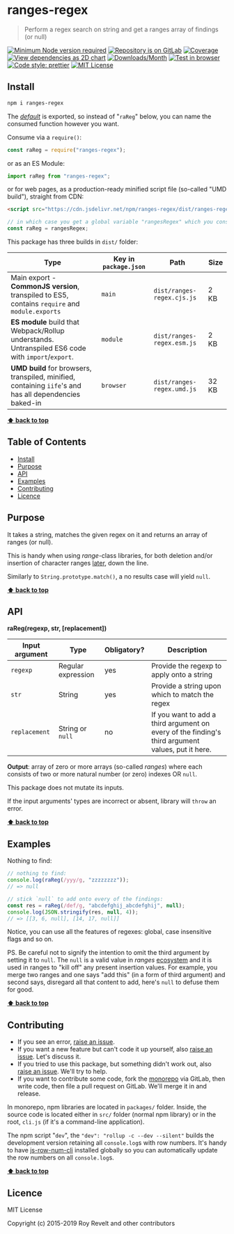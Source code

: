 # ranges-regex

> Perform a regex search on string and get a ranges array of findings (or null)

[![Minimum Node version required][node-img]][node-url]
[![Repository is on GitLab][gitlab-img]][gitlab-url]
[![Coverage][cov-img]][cov-url]
[![View dependencies as 2D chart][deps2d-img]][deps2d-url]
[![Downloads/Month][downloads-img]][downloads-url]
[![Test in browser][runkit-img]][runkit-url]
[![Code style: prettier][prettier-img]][prettier-url]
[![MIT License][license-img]][license-url]

## Install

```bash
npm i ranges-regex
```

The [_default_](https://exploringjs.com/es6/ch_modules.html#_default-exports-one-per-module) is exported, so instead of "`raReg`" below, you can name the consumed function however you want.

Consume via a `require()`:

```js
const raReg = require("ranges-regex");
```

or as an ES Module:

```js
import raReg from "ranges-regex";
```

or for web pages, as a production-ready minified script file (so-called "UMD build"), straight from CDN:

```html
<script src="https://cdn.jsdelivr.net/npm/ranges-regex/dist/ranges-regex.umd.js"></script>
```

```js
// in which case you get a global variable "rangesRegex" which you consume like this:
const raReg = rangesRegex;
```

This package has three builds in `dist/` folder:

| Type                                                                                                    | Key in `package.json` | Path                       | Size  |
| ------------------------------------------------------------------------------------------------------- | --------------------- | -------------------------- | ----- |
| Main export - **CommonJS version**, transpiled to ES5, contains `require` and `module.exports`          | `main`                | `dist/ranges-regex.cjs.js` | 2 KB  |
| **ES module** build that Webpack/Rollup understands. Untranspiled ES6 code with `import`/`export`.      | `module`              | `dist/ranges-regex.esm.js` | 2 KB  |
| **UMD build** for browsers, transpiled, minified, containing `iife`'s and has all dependencies baked-in | `browser`             | `dist/ranges-regex.umd.js` | 32 KB |

**[⬆ back to top](#)**

## Table of Contents

- [Install](#install)
- [Purpose](#purpose)
- [API](#api)
- [Examples](#examples)
- [Contributing](#contributing)
- [Licence](#licence)

## Purpose

It takes a string, matches the given regex on it and returns an array of ranges (or null).

This is handy when using _range_-class libraries, for both deletion and/or insertion of character ranges [later](https://www.npmjs.com/package/ranges-apply), down the line.

Similarly to `String.prototype.match()`, a no results case will yield `null`.

**[⬆ back to top](#)**

## API

**raReg(regexp, str, \[replacement])**

| Input argument | Type               | Obligatory? | Description                                                                                       |
| -------------- | ------------------ | ----------- | ------------------------------------------------------------------------------------------------- |
| `regexp`       | Regular expression | yes         | Provide the regexp to apply onto a string                                                         |
| `str`          | String             | yes         | Provide a string upon which to match the regex                                                    |
| `replacement`  | String or `null`   | no          | If you want to add a third argument on every of the finding's third argument values, put it here. |

**Output**: array of zero or more arrays (so-called _ranges_) where each consists of two or more natural number (or zero) indexes OR `null`.

This package does not mutate its inputs.

If the input arguments' types are incorrect or absent, library will `throw` an error.

**[⬆ back to top](#)**

## Examples

Nothing to find:

```js
// nothing to find:
console.log(raReg(/yyy/g, "zzzzzzzz"));
// => null

// stick `null` to add onto every of the findings:
const res = raReg(/def/g, "abcdefghij_abcdefghij", null);
console.log(JSON.stringify(res, null, 4));
// => [[3, 6, null], [14, 17, null]]
```

Notice, you can use all the features of regexes: global, case insensitive flags and so on.

PS. Be careful not to signify the intention to omit the third argument by setting it to `null`. The `null` is a valid value in _ranges_ [ecosystem](https://gitlab.com/codsen/codsen#-11-range-libraries) and it is used in ranges to "kill off" any present insertion values. For example, you merge two ranges and one says "add this" (in a form of third argument) and second says, disregard all that content to add, here's `null` to defuse them for good.

**[⬆ back to top](#)**

## Contributing

- If you see an error, [raise an issue](<https://gitlab.com/codsen/codsen/issues/new?issue[title]=ranges-regex%20package%20-%20put%20title%20here&issue[description]=**Which%20package%20is%20this%20issue%20for**%3A%20%0Aranges-regex%0A%0A**Describe%20the%20issue%20(if%20necessary)**%3A%20%0A%0A%0A%2Fassign%20%40revelt>).
- If you want a new feature but can't code it up yourself, also [raise an issue](<https://gitlab.com/codsen/codsen/issues/new?issue[title]=ranges-regex%20package%20-%20put%20title%20here&issue[description]=**Which%20package%20is%20this%20issue%20for**%3A%20%0Aranges-regex%0A%0A**Describe%20the%20issue%20(if%20necessary)**%3A%20%0A%0A%0A%2Fassign%20%40revelt>). Let's discuss it.
- If you tried to use this package, but something didn't work out, also [raise an issue](<https://gitlab.com/codsen/codsen/issues/new?issue[title]=ranges-regex%20package%20-%20put%20title%20here&issue[description]=**Which%20package%20is%20this%20issue%20for**%3A%20%0Aranges-regex%0A%0A**Describe%20the%20issue%20(if%20necessary)**%3A%20%0A%0A%0A%2Fassign%20%40revelt>). We'll try to help.
- If you want to contribute some code, fork the [monorepo](https://gitlab.com/codsen/codsen/) via GitLab, then write code, then file a pull request on GitLab. We'll merge it in and release.

In monorepo, npm libraries are located in `packages/` folder. Inside, the source code is located either in `src/` folder (normal npm library) or in the root, `cli.js` (if it's a command-line application).

The npm script "`dev`", the `"dev": "rollup -c --dev --silent"` builds the development version retaining all `console.log`s with row numbers. It's handy to have [js-row-num-cli](https://www.npmjs.com/package/js-row-num-cli) installed globally so you can automatically update the row numbers on all `console.log`s.

**[⬆ back to top](#)**

## Licence

MIT License

Copyright (c) 2015-2019 Roy Revelt and other contributors

[node-img]: https://img.shields.io/node/v/ranges-regex.svg?style=flat-square&label=works%20on%20node
[node-url]: https://www.npmjs.com/package/ranges-regex
[gitlab-img]: https://img.shields.io/badge/repo-on%20GitLab-brightgreen.svg?style=flat-square
[gitlab-url]: https://gitlab.com/codsen/codsen/tree/master/packages/ranges-regex
[cov-img]: https://img.shields.io/badge/coverage-94.74%25-brightgreen.svg?style=flat-square
[cov-url]: https://gitlab.com/codsen/codsen/tree/master/packages/ranges-regex
[deps2d-img]: https://img.shields.io/badge/deps%20in%202D-see_here-08f0fd.svg?style=flat-square
[deps2d-url]: http://npm.anvaka.com/#/view/2d/ranges-regex
[downloads-img]: https://img.shields.io/npm/dm/ranges-regex.svg?style=flat-square
[downloads-url]: https://npmcharts.com/compare/ranges-regex
[runkit-img]: https://img.shields.io/badge/runkit-test_in_browser-a853ff.svg?style=flat-square
[runkit-url]: https://npm.runkit.com/ranges-regex
[prettier-img]: https://img.shields.io/badge/code_style-prettier-ff69b4.svg?style=flat-square
[prettier-url]: https://prettier.io
[license-img]: https://img.shields.io/badge/licence-MIT-51c838.svg?style=flat-square
[license-url]: https://gitlab.com/codsen/codsen/blob/master/LICENSE
